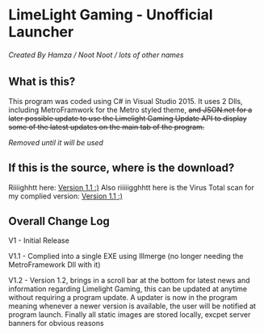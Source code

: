 # LimeLight Gaming - Unofficial Launcher
###### Created By Hamza / Noot Noot / lots of other names


## What is this?
This program was coded using C# in Visual Studio 2015. It uses 2 Dlls, including MetroFramwork for the Metro styled theme, ~~and JSON.net for a later possible update to use the Limelight Gaming Update API to display some of the latest updates on the main tab of the program.~~

*Removed until it will be used*

## If this is the source, where is the download?

Riiiighhtt here: [Version 1.1 :)](https://mega.nz/#F!dY0GgZCT!qkkICH0GQdj4ibqs_lz2Wg)
Also riiiiigghhtt here is the Virus Total scan for my complied version: [Version 1.1 :)](https://www.virustotal.com/en/file/d4e570e3752edfc8976c2968ffbeaffd025c4e7704e699bbe20e2cdf47c69842/analysis/1480212771/)

## Overall Change Log

V1 - Initial Release

V1.1 - Complied into a single EXE using Illmerge (no longer needing the MetroFramework Dll with it)

V1.2 - Version 1.2, brings in a scroll bar at the bottom for latest news and information regarding Limelight Gaming, this can be updated at anytime without requiring a program update. A updater is now in the program meaning whenever a newer version is available, the user will be notified at program launch. Finally all static images are stored locally, excpet server banners for obvious reasons
